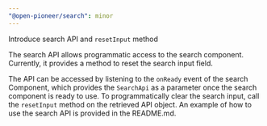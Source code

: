 ```yaml
---
"@open-pioneer/search": minor
---
```


Introduce search API and `resetInput` method

The search API allows programmatic access to the search component.
Currently, it provides a method to reset the search input field.

The API can be accessed by listening to the `onReady` event of the search Component, which provides the `SearchApi` as a parameter once the search component is ready to use.
To programmatically clear the search input, call the `resetInput` method on the retrieved API object.
An example of how to use the search API is provided in the README.md.
